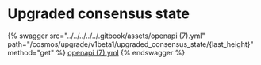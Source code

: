 # Upgraded consensus state

{% swagger src="../../../../../.gitbook/assets/openapi (7).yml" path="/cosmos/upgrade/v1beta1/upgraded_consensus_state/{last_height}" method="get" %}
[openapi (7).yml](<../../../../../.gitbook/assets/openapi (7).yml>)
{% endswagger %}
